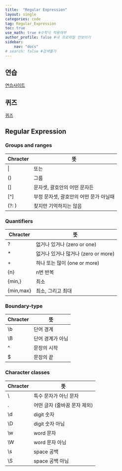 ```yaml
---
title:  "Regular Expression"
layout: single
categories: code
tag: Regular_Expression
toc: true
use_math: true #수학식 적용여부
author_profile: false #내 프로파일 안보이기
sidebar:
    nav: "docs" 
# search: false #검색불가
---
```

## 연습
[연습사이트](regexr.com/5mhou)
## 퀴즈
[퀴즈](https://regexone.com/)
## Regular Expression 
### Groups and ranges

|Chracter|	뜻|
|---|---|
| \|	|또는|
|()	|그룹|
|[]	|문자셋, 괄호안의 어떤 문자든|
|[^]	|부정 문자셋, 괄호안의 어떤 문가 아닐때|
|(?: )	|찾지만 기억하지는 않음|
### Quantifiers
|Chracter	|뜻|
|---|---|
|?	|없거나 있거나 (zero or one)|
|*	|없거나 있거나 많거나 (zero or more)|
|+	|하나 또는 많이 (one or more)|
|{n}	|n번 반복|
|{min,}	|최소|
|{min,max}|	최소, 그리고 최대|
### Boundary-type
|Chracter	|뜻|
|---|---|
|\b	|단어 경계|
|\B	|단어 경계가 아님|
|^|	문장의 시작|
|$	|문장의 끝|
### Character classes
|Chracter|	뜻|
|---|---|
|\	|특수 문자가 아닌 문자|
|.|	어떤 글자 (줄바꿈 문자 제외)|
|\d	|digit 숫자|
|\D	|digit 숫자 아님|
|\w	|word 문자|
|\W	|word 문자 아님|
|\s	|space 공백|
|\S	|space 공백 아님|


